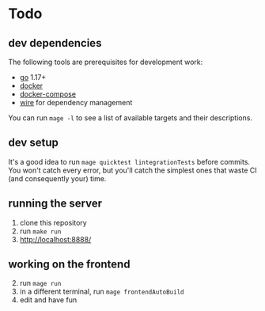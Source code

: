# Todo

## dev dependencies

The following tools are prerequisites for development work:

- [go](https://golang.org/) 1.17+
- [docker](https://docs.docker.com/get-docker/)
- [docker-compose](https://docs.docker.com/compose/install/)
- [wire](https://github.com/google/wire) for dependency management

You can run `mage -l` to see a list of available targets and their descriptions.

## dev setup

It's a good idea to run `mage quicktest lintegrationTests` before commits. You won't catch every error, but you'll catch the simplest ones that waste CI (and consequently your) time.

## running the server

1. clone this repository
2. run `make run`
3. [http://localhost:8888/](http://localhost:8888/)

## working on the frontend

2. run `mage run`
2. in a different terminal, run `mage frontendAutoBuild`
3. edit and have fun

